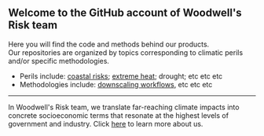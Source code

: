 ## Welcome to the GitHub account of Woodwell's Risk team

Here you will find the code and methods behind our products.  
Our repositories are organized by topics corresponding to climatic perils and/or specific methodologies. 
- Perils include: [coastal risks](https://github.com/search?q=org%3AWoodwellRisk%20topic%3Acoastal&type=repositories); [extreme heat](https://github.com/search?q=org%3AWoodwellRisk%20topic%3Aheat&type=repositories); drought; etc etc etc
- Methodologies include: [downscaling workflows](https://github.com/search?q=org%3AWoodwellRisk%20topic%3Abasd&type=repositories), etc etc etc
---
In Woodwell's Risk team, we translate far-reaching climate impacts into concrete socioeconomic terms that resonate at the highest levels of government and industry. Click [here](https://www.woodwellclimate.org/research-area/risk/) to learn more about us.
